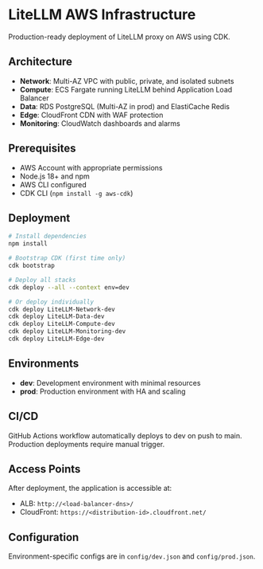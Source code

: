 # LiteLLM AWS Infrastructure

Production-ready deployment of LiteLLM proxy on AWS using CDK.

## Architecture

- **Network**: Multi-AZ VPC with public, private, and isolated subnets
- **Compute**: ECS Fargate running LiteLLM behind Application Load Balancer
- **Data**: RDS PostgreSQL (Multi-AZ in prod) and ElastiCache Redis
- **Edge**: CloudFront CDN with WAF protection
- **Monitoring**: CloudWatch dashboards and alarms

## Prerequisites

- AWS Account with appropriate permissions
- Node.js 18+ and npm
- AWS CLI configured
- CDK CLI (`npm install -g aws-cdk`)

## Deployment

```bash
# Install dependencies
npm install

# Bootstrap CDK (first time only)
cdk bootstrap

# Deploy all stacks
cdk deploy --all --context env=dev

# Or deploy individually
cdk deploy LiteLLM-Network-dev
cdk deploy LiteLLM-Data-dev
cdk deploy LiteLLM-Compute-dev
cdk deploy LiteLLM-Monitoring-dev
cdk deploy LiteLLM-Edge-dev
```

## Environments

- **dev**: Development environment with minimal resources
- **prod**: Production environment with HA and scaling

## CI/CD

GitHub Actions workflow automatically deploys to dev on push to main.
Production deployments require manual trigger.

## Access Points

After deployment, the application is accessible at:
- ALB: `http://<load-balancer-dns>/`
- CloudFront: `https://<distribution-id>.cloudfront.net/`

## Configuration

Environment-specific configs are in `config/dev.json` and `config/prod.json`.
